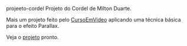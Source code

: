 projeeto-cordel
Projeto do Cordel de Milton Duarte.

Mais um projeto feito pelo <a href="https://www.cursoemvideo.com/cursos/">CursoEmVídeo</a> aplicando uma técnica básica para o efeito Parallax.

Veja o <a href="https://victorfreireavfs.github.io/projeeto-cordel/">projeto</a> pronto.